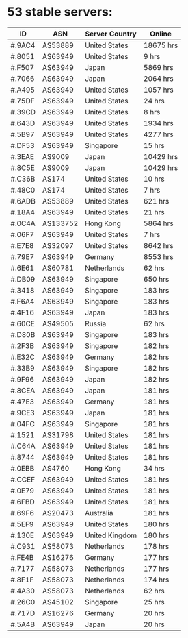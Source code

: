 # 53 stable servers:

| ID | ASN | Server Country | Online |
| ------ | ------ | ------ | ------ |
| #.9AC4 | AS53889 | United States | 18675 hrs |
| #.8051 | AS63949 | United States | 9 hrs |
| #.F507 | AS63949 | Japan | 5869 hrs |
| #.7066 | AS63949 | Japan | 2064 hrs |
| #.A495 | AS63949 | United States | 1057 hrs |
| #.75DF | AS63949 | United States | 24 hrs |
| #.39CD | AS63949 | United States | 8 hrs |
| #.643D | AS63949 | United States | 1934 hrs |
| #.5B97 | AS63949 | United States | 4277 hrs |
| #.DF53 | AS63949 | Singapore | 15 hrs |
| #.3EAE | AS9009 | Japan | 10429 hrs |
| #.8C5E | AS9009 | Japan | 10429 hrs |
| #.C36B | AS174 | United States | 10 hrs |
| #.48C0 | AS174 | United States | 7 hrs |
| #.6ADB | AS53889 | United States | 621 hrs |
| #.18A4 | AS63949 | United States | 21 hrs |
| #.0C4A | AS133752 | Hong Kong | 5864 hrs |
| #.06F7 | AS63949 | United States | 7 hrs |
| #.E7E8 | AS32097 | United States | 8642 hrs |
| #.79E7 | AS63949 | Germany | 8553 hrs |
| #.6E61 | AS60781 | Netherlands | 62 hrs |
| #.DB09 | AS63949 | Singapore | 650 hrs |
| #.3418 | AS63949 | Singapore | 183 hrs |
| #.F6A4 | AS63949 | Singapore | 183 hrs |
| #.4F16 | AS63949 | Japan | 183 hrs |
| #.60CE | AS49505 | Russia | 62 hrs |
| #.D80B | AS63949 | Singapore | 183 hrs |
| #.2F3B | AS63949 | Singapore | 182 hrs |
| #.E32C | AS63949 | Germany | 182 hrs |
| #.33B9 | AS63949 | Singapore | 182 hrs |
| #.9F96 | AS63949 | Japan | 182 hrs |
| #.8CEA | AS63949 | Japan | 181 hrs |
| #.47E3 | AS63949 | Germany | 181 hrs |
| #.9CE3 | AS63949 | Japan | 181 hrs |
| #.04FC | AS63949 | Singapore | 181 hrs |
| #.1521 | AS31798 | United States | 181 hrs |
| #.C64A | AS63949 | United States | 181 hrs |
| #.8744 | AS63949 | United States | 181 hrs |
| #.0EBB | AS4760 | Hong Kong | 34 hrs |
| #.CCEF | AS63949 | United States | 181 hrs |
| #.0E79 | AS63949 | United States | 181 hrs |
| #.6FBD | AS63949 | United States | 181 hrs |
| #.69F6 | AS20473 | Australia | 181 hrs |
| #.5EF9 | AS63949 | United States | 180 hrs |
| #.130E | AS63949 | United Kingdom | 180 hrs |
| #.C931 | AS58073 | Netherlands | 178 hrs |
| #.FE4B | AS16276 | Germany | 177 hrs |
| #.7177 | AS58073 | Netherlands | 177 hrs |
| #.8F1F | AS58073 | Netherlands | 174 hrs |
| #.4A30 | AS58073 | Netherlands | 62 hrs |
| #.26C0 | AS45102 | Singapore | 25 hrs |
| #.717D | AS16276 | Germany | 20 hrs |
| #.5A4B | AS63949 | Japan | 20 hrs |

